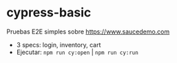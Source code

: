 # cypress-basic
Pruebas E2E simples sobre https://www.saucedemo.com
- 3 specs: login, inventory, cart
- Ejecutar: `npm run cy:open` | `npm run cy:run`